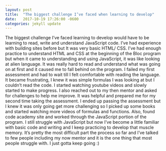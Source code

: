```yaml
---
layout: post
title:  "The biggest challenge I’ve faced when learning to develop"
date:   2017-10-19 17:26:00 -0600
categories: jekyll update
---
```

The biggest challenge I’ve faced learning to develop would have to be learning to read, write and understand JavaScript code. I’ve had experience with building sites before but It was very basic HTML/ CSS. I’ve had enough practice to understand HTML and CSS at the beginning of the Bloc program but when it came to understanding and using JavaScript, it was like looking at alien language. It was really hard to read and understand what was going on at first and it caused me to fall behind on the program. I failed my first assessment and had to wait till I felt comfortable with reading the language. It became frustrating, I knew it was simple formulas I was looking at but I couldn’t read the code. I started watching youtube videos and slowly started to make progress. I also reached out to my then mentor and asked for challenges to help me improve. It was helpful and prepared me for my second time taking the assessment. I ended up passing the assessment but I knew it was only going get more challenging so I picked up some books and started watching more videos of formulas and functions. Also, found code academy site and worked through the JavaScript portion of the program. I still struggle with JavaScript but now I’ve become a little familiar with basic code and writing and I keep practicing to develop that muscle memory. It’s pretty the most difficult part the process so far and I’ve talked to few people including my now mentor and it is the one thing that most people struggle with. I just gotta keep going :)
